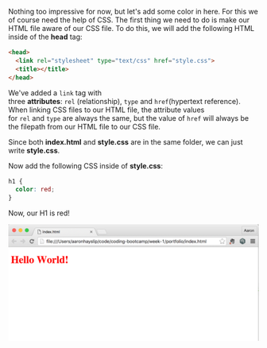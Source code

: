 Nothing too impressive for now, but let's add some color in here. For this we of course need the help of CSS. The first thing we need to do is make our HTML file aware of our CSS file. To do this, we will add the following HTML inside of the **head** tag:

```html
<head>
  ﻿<link rel="stylesheet" type="text/css" href="style.css">
  ﻿<title></title>
</head>
```

We've added a `link` tag with three **attributes**: `rel` (relationship), `type` and `href`(hypertext reference). When linking CSS files to our HTML file, the attribute values for `rel` and `type` are always the same, but the value of `href` will always be the filepath from our HTML file to our CSS file.

Since both **index.html** and **style.css** are in the same folder, we can just write **style.css**.

Now add the following CSS inside of **style.css**:

```css
h1 {
  color: red;
}
```

Now, our H1 is red!

![Hello World!](./8.png)